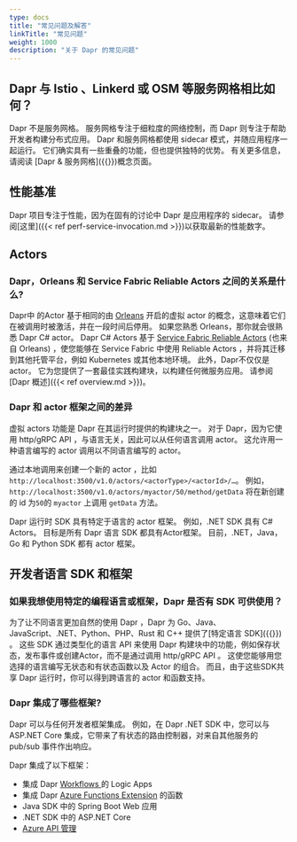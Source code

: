 ```yaml
---
type: docs
title: "常见问题及解答"
linkTitle: "常见问题"
weight: 1000
description: "关于 Dapr 的常见问题"
---
```


## Dapr 与 Istio 、Linkerd 或 OSM 等服务网格相比如何？
Dapr 不是服务网格。 服务网格专注于细粒度的网络控制，而 Dapr 则专注于帮助开发者构建分布式应用。 Dapr 和服务网格都使用 sidecar 模式，并随应用程序一起运行。 它们确实具有一些重叠的功能，但也提供独特的优势。 有关更多信息，请阅读 [Dapr & 服务网格]({{<ref service-mesh>}})概念页面。

## 性能基准
Dapr 项目专注于性能，因为在固有的讨论中 Dapr 是应用程序的 sidecar。 请参阅[这里]({{< ref perf-service-invocation.md >}})以获取最新的性能数字。

## Actors

### Dapr，Orleans 和 Service Fabric Reliable Actors 之间的关系是什么?

Dapr中 的Actor 基于相同的由 [Orleans](https://www.microsoft.com/research/project/orleans-virtual-actors/) 开启的虚拟 actor 的概念，这意味着它们在被调用时被激活，并在一段时间后停用。 如果您熟悉 Orleans，那你就会很熟悉 Dapr C# actor。 Dapr C# Actors 基于 [Service Fabric Reliable Actors](https://docs.microsoft.com/azure/service-fabric/service-fabric-reliable-actors-introduction) (也来自 Orleans) ，使您能够在 Service Fabric 中使用 Reliable Actors ，并将其迁移到其他托管平台，例如 Kubernetes 或其他本地环境。 此外，Dapr不仅仅是 actor。 它为您提供了一套最佳实践构建块，以构建任何微服务应用。 请参阅 [Dapr 概述]({{< ref overview.md >}})。

### Dapr 和 actor 框架之间的差异

虚拟 actors 功能是 Dapr 在其运行时提供的构建块之一。 对于 Dapr，因为它使用 http/gRPC API ，与语言无关，因此可以从任何语言调用 actor。 这允许用一种语言编写的 actor 调用以不同语言编写的 actor。

通过本地调用来创建一个新的 actor ，比如`http://localhost:3500/v1.0/actors/<actorType>/<actorId>/…`。 例如， `http://localhost:3500/v1.0/actors/myactor/50/method/getData` 将在新创建的 id 为`50`的 `myactor` 上调用 `getData` 方法。

Dapr 运行时 SDK 具有特定于语言的 actor 框架。 例如，.NET SDK 具有 C# Actors。 目标是所有 Dapr 语言 SDK 都具有Actor框架。 目前，.NET，Java，Go 和 Python SDK 都有 actor 框架。

## 开发者语言 SDK 和框架

### 如果我想使用特定的编程语言或框架，Dapr 是否有 SDK 可供使用？

为了让不同语言更加自然的使用 Dapr ，Dapr 为 Go、Java、JavaScript、.NET、Python、PHP、Rust 和 C++ 提供了[特定语言 SDK]({{<ref sdks>}}) 。 这些 SDK 通过类型化的语言 API 来使用 Dapr 构建块中的功能，例如保存状态，发布事件或创建Actor，而不是通过调用 http/gRPC API 。 这使您能够用您选择的语言编写无状态和有状态函数以及 Actor 的组合。 而且，由于这些SDK共享 Dapr 运行时，你可以得到跨语言的 actor 和函数支持。

### Dapr 集成了哪些框架?
Dapr 可以与任何开发者框架集成。 例如，在 Dapr .NET SDK 中，您可以与 ASP.NET Core 集成，它带来了有状态的路由控制器，对来自其他服务的 pub/sub 事件作出响应。

Dapr 集成了以下框架：

- 集成 Dapr [Workflows ](https://github.com/dapr/workflows)的 Logic Apps
- 集成 Dapr [Azure Functions Extension](https://github.com/dapr/azure-functions-extension) 的函数
- Java SDK 中的 Spring Boot Web 应用
- .NET SDK 中的 ASP.NET Core
- [Azure API 管理](https://cloudblogs.microsoft.com/opensource/2020/09/22/announcing-dapr-integration-azure-api-management-service-apim/)
